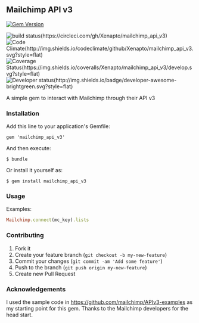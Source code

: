 ## Mailchimp API v3

[![Gem Version](https://rubygems.org/gems/mailchimp_api_v3)](http://img.shields.io/gem/v/mailchimp_api_v3.svg?style=flat)


![build status(https://circleci.com/gh/Xenapto/mailchimp_api_v3)](https://img.shields.io/circleci/project/Xenapto/mailchimp_api_v3/develop.svg)
![Code Climate(http://img.shields.io/codeclimate/github/Xenapto/mailchimp_api_v3.svg?style=flat)](https://codeclimate.com/github/Xenapto/mailchimp_api_v3)
![Coverage Status(https://img.shields.io/coveralls/Xenapto/mailchimp_api_v3/develop.svg?style=flat)](https://coveralls.io/r/Xenapto/mailchimp_api_v3?branch=develop)
![Developer status(http://img.shields.io/badge/developer-awesome-brightgreen.svg?style=flat)](http://xenapto.com)

A simple gem to interact with Mailchimp through their API v3

### Installation

Add this line to your application's Gemfile:

    gem 'mailchimp_api_v3'

And then execute:

    $ bundle

Or install it yourself as:

    $ gem install mailchimp_api_v3

### Usage

Examples:

```ruby
Mailchimp.connect(mc_key).lists
```

### Contributing

1.  Fork it
1.  Create your feature branch (`git checkout -b my-new-feature`)
1.  Commit your changes (`git commit -am 'Add some feature'`)
1.  Push to the branch (`git push origin my-new-feature`)
1.  Create new Pull Request

### Acknowledgements

I used the sample code in https://github.com/mailchimp/APIv3-examples as my starting point for this gem. Thanks to
the Mailchimp developers for the head start.
